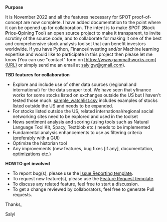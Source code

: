 **Purpose**

It is November 2022 and all the features necessary for SPOT proof-of-concept are now complete. I have added documentation to the point where it can be opened up for collaboration. The intent is to make SPOT (**S**tock **P**rice-**O**pining **T**ool) an open source project to make it transparent, to invite scrutiny of the source code, and to collaborate for making it one of the best and comprehensive stock analysis toolset that can benefit investors worldwide. If you have Python, Finance/Investing and/or Machine learning expertise and would like to participate in this project then please let me know (You can use "contact" form on [https://www.gammathworks.com](URL) or simply send me an email at salylgw@gmail.com).


**TBD features for collaboration**

  * Explore and include use of other data sources (regional and international) for the data scraper tool. We have seen that yfinance works for some stocks listed on exchanges outside the US but I haven't tested those much. [sample_watchlist.csv](https://github.com/salylgw/gammath_spot/blob/main/gammath_spot/sample_watchlist.csv) includes examples of stocks listed outside the US and needs to be expanded.
  * For stocks listed outside the US, related international/regional social networking sites need to be explored and used in the toolset
  * News sentiment analysis and scoring (using tools such as Natural Language Tool Kit, Spacy, Textblob etc.) needs to be implemented
  * Fundamental analysis enhancements to use as filtering criteria (preferably with a GUI)
  * Optimize the historian tool
  * Any improvements (new features, bug fixes [if any], documentation, optimizations etc.)


**HOWTO get involved**

  * To report bug(s), please use the [Issue Reporting template](https://github.com/salylgw/gammath_spot/blob/main/.github/ISSUE_TEMPLATE/bug_report.md).
  * To request new feature(s), please use the [Feature Request template](https://github.com/salylgw/gammath_spot/blob/main/.github/ISSUE_TEMPLATE/feature_request.md).
  * To discuss any related feature, feel free to start a discussion.
  * To get a change reviewed by collaborators, feel free to generate Pull requests.

Thanks,

Salyl
